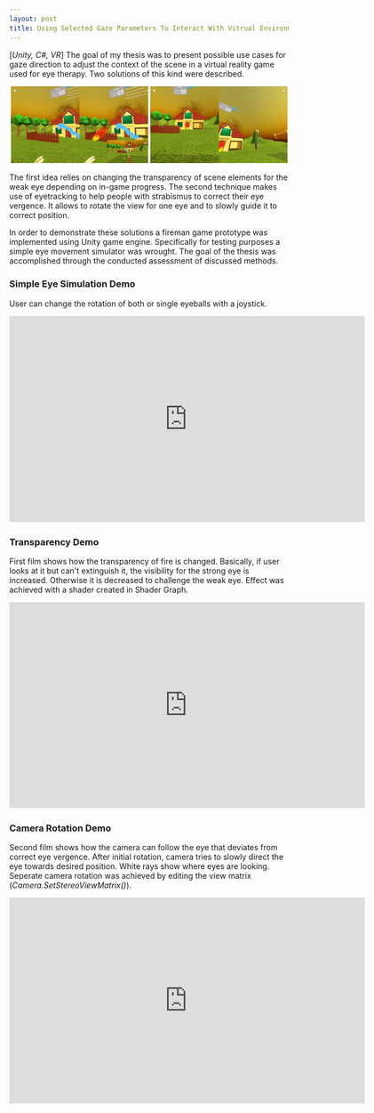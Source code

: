 ```yaml
---
layout: post
title: Using Selected Gaze Parameters To Interact With Vitrual Environments - Master's Thesis
---
```


[*Unity, C#, VR*] The goal of my thesis was to present possible use cases for gaze direction to adjust
the context of the scene in a virtual reality game used for eye therapy. Two solutions
of this kind were described.
<p align="middle">
  <img src="/images/transparency1.jpg" width="49%" />
  <img src="/images/rotation1.jpg" width="49%" /> 
</p>

The first idea relies on changing the transparency of scene
elements for the weak eye depending on in-game progress. The second technique makes
use of eyetracking to help people with strabismus to correct their eye vergence. It allows
to rotate the view for one eye and to slowly guide it to correct position.

In order to demonstrate these solutions a fireman game prototype was implemented using Unity game engine. Specifically for testing purposes a simple eye movement
simulator was wrought. The goal of the thesis was accomplished through the conducted assessment of discussed methods.

### Simple Eye Simulation Demo
User can change the rotation of both or single eyeballs with a joystick.
<iframe src="https://player.vimeo.com/video/536036091" width="640" height="370" frameborder="0" allow="autoplay; fullscreen" allowfullscreen></iframe>

### Transparency Demo
First film shows how the transparency of fire is changed. Basically, if user looks at it but can't extinguish it, the visibility for the strong eye is increased. Otherwise it is decreased to challenge the weak eye. Effect was achieved with a shader created in Shader Graph.
<iframe src="https://player.vimeo.com/video/585315631" width="640" height="370" frameborder="0" allow="autoplay; fullscreen" allowfullscreen></iframe>

### Camera Rotation Demo
Second film shows how the camera can follow the eye that deviates from correct eye vergence. After initial rotation, camera tries to slowly direct the eye towards desired position. White rays show where eyes are looking. Seperate camera rotation was achieved by editing the view matrix (*Camera.SetStereoViewMatrix()*).
<iframe src="https://player.vimeo.com/video/585316231" width="640" height="370" frameborder="0" allow="autoplay; fullscreen" allowfullscreen></iframe>

